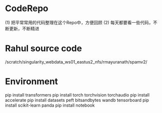 # CodeRepo
(1) 把平常常用的代码整理在这个Repo中，方便回顾
(2) 每天都要看一些代码，不断更新，不断精进

# Rahul source code
/scratch/singularity_webdata_ws01_eastus2_nfs/rmayuranath/spamv2/

# Environment
pip install transformers
pip install torch torchvision torchaudio
pip install accelerate 
pip install datasets peft bitsandbytes wandb tensorboard
pip install scikit-learn panda
pip install notebook
